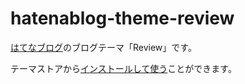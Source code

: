 # hatenablog-theme-review

[はてなブログ](https://hatenablog.com/)のブログテーマ「Review」です。

テーマストアから[インストールして使う](http://blog.hatena.ne.jp/-/store/theme/8454420450101088484)ことができます。
